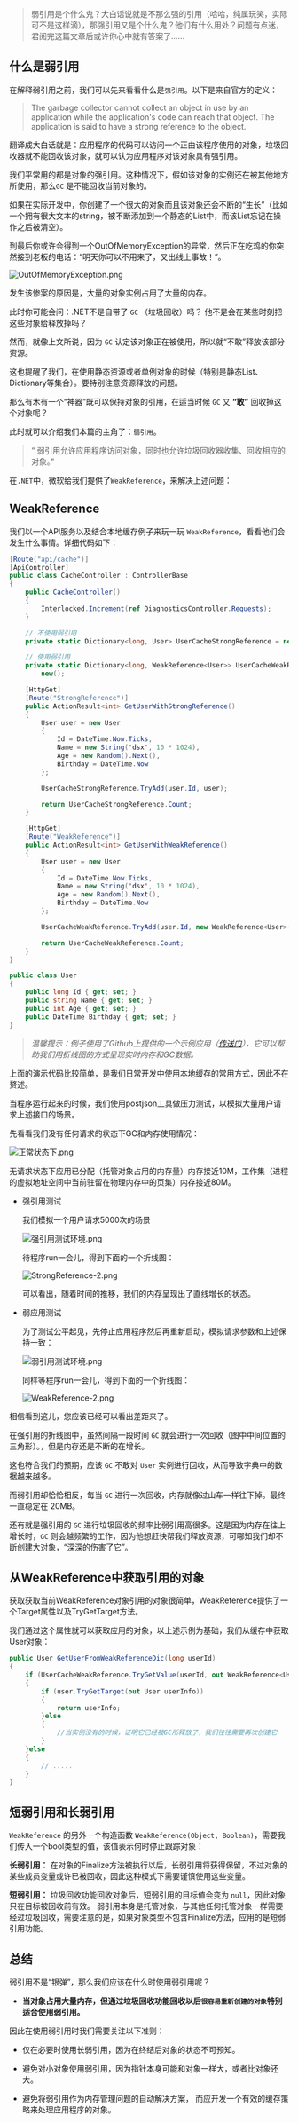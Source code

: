 
> 弱引用是个什么鬼？大白话说就是不那么强的引用（哈哈，纯属玩笑，实际可不是这样滴），那强引用又是个什么鬼？他们有什么用处？问题有点迷，君阅完这篇文章后或许你心中就有答案了……

## 什么是弱引用

在解释弱引用之前，我们可以先来看看什么是`强引用`。以下是来自官方的定义：

> The garbage collector cannot collect an object in use by an application while the application's code can reach that object. The application is said to have a strong reference to the object.

翻译成大白话就是：应用程序的代码可以访问一个正由该程序使用的对象，垃圾回收器就不能回收该对象，就可以认为应用程序对该对象具有强引用。

我们平常用的都是对象的强引用。这种情况下，假如该对象的实例还在被其他地方所使用，那么`GC` 是不能回收当前对象的。

如果在实际开发中，你创建了一个很大的对象而且该对象还会不断的“生长”（比如一个拥有很大文本的string，被不断添加到一个静态的List中，而该List忘记在操作之后被清空）。

到最后你或许会得到一个OutOfMemoryException的异常，然后正在吃鸡的你突然接到老板的电话：“明天你可以不用来了，又出线上事故！”。

![OutOfMemoryException.png](https://i.loli.net/2021/08/23/YIO5rPigE6lw9Bn.png)

发生该惨案的原因是，大量的对象实例占用了大量的内存。

此时你可能会问：.NET不是自带了 `GC` （垃圾回收）吗？ 他不是会在某些时刻把这些对象给释放掉吗？

然而，就像上文所说，因为 `GC` 认定该对象正在被使用，所以就“不敢”释放该部分资源。

这也提醒了我们，在使用静态资源或者单例对象的时候（特别是静态List、Dictionary等集合）。要特别注意资源释放的问题。

那么有木有一个“神器”既可以保持对象的引用，在适当时候 `GC` 又 **“敢”** 回收掉这个对象呢？

此时就可以介绍我们本篇的主角了：`弱引用`。

> “ 弱引用允许应用程序访问对象，同时也允许垃圾回收器收集、回收相应的对象。”

在`.NET`中，微软给我们提供了`WeakReference`，来解决上述问题：

## WeakReference

我们以一个API服务以及结合本地缓存例子来玩一玩 `WeakReference`，看看他们会发生什么事情。详细代码如下：

```c#
[Route("api/cache")]
[ApiController]
public class CacheController : ControllerBase
{
    public CacheController()
    {
        Interlocked.Increment(ref DiagnosticsController.Requests);
    }

    // 不使用弱引用
    private static Dictionary<long, User> UserCacheStrongReference = new();

    // 使用弱引用
    private static Dictionary<long, WeakReference<User>> UserCacheWeakReference =
        new();

    [HttpGet]
    [Route("StrongReference")]
    public ActionResult<int> GetUserWithStrongReference()
    {
        User user = new User
        {
            Id = DateTime.Now.Ticks,
            Name = new String('dsx', 10 * 1024),
            Age = new Random().Next(),
            Birthday = DateTime.Now
        };

        UserCacheStrongReference.TryAdd(user.Id, user);

        return UserCacheStrongReference.Count;
    }

    [HttpGet]
    [Route("WeakReference")]
    public ActionResult<int> GetUserWithWeakReference()
    {
        User user = new User
        {
            Id = DateTime.Now.Ticks,
            Name = new String('dsx', 10 * 1024),
            Age = new Random().Next(),
            Birthday = DateTime.Now
        };

        UserCacheWeakReference.TryAdd(user.Id, new WeakReference<User>(user));

        return UserCacheWeakReference.Count;
    }
}

public class User
{
    public long Id { get; set; }
    public string Name { get; set; }
    public int Age { get; set; }
    public DateTime Birthday { get; set; }
}
```

> *温馨提示：例子使用了Github上提供的一个示例应用（[传送门](https://github.com/sebastienros/memoryleak)），它可以帮助我们用折线图的方式呈现实时内存和GC数据。*

上面的演示代码比较简单，是我们日常开发中使用本地缓存的常用方式，因此不在赘述。

当程序运行起来的时候，我们使用postjson工具做压力测试，以模拟大量用户请求上述接口的场景。

先看看我们没有任何请求的状态下GC和内存使用情况：

![正常状态下.png](https://i.loli.net/2021/08/23/4xFk3MVeLvuctOX.png)

无请求状态下应用已分配（托管对象占用的内存量）内存接近10M，工作集（进程的虚拟地址空间中当前驻留在物理内存中的页集）内存接近80M。

- 强引用测试

  我们模拟一个用户请求5000次的场景

  ![强引用测试环境.png](https://i.loli.net/2021/08/23/W8oGiUCshXq1AYL.png)

  待程序run一会儿，得到下面的一个折线图：

  ![StrongReference-2.png](https://i.loli.net/2021/08/23/wiBxfSbWdUELrks.png)

  可以看出，随着时间的推移，我们的内存呈现出了直线增长的状态。



- 弱应用测试

  为了测试公平起见，先停止应用程序然后再重新启动，模拟请求参数和上述保持一致：

  ![弱引用测试环境.png](https://i.loli.net/2021/08/23/uomLGjH6Jg5aQPZ.png)

  同样等程序run一会儿，得到下面的一个折线图：

  ![WeakReference-2.png](https://i.loli.net/2021/08/23/8B2KzuGPwF4bYMj.png)

相信看到这儿，您应该已经可以看出差距来了。

在强引用的折线图中，虽然间隔一段时间 `GC` 就会进行一次回收（图中中间位置的三角形）。，但是内存还是不断的在增长。

这也符合我们的预期，应该 `GC` 不敢对 `User` 实例进行回收，从而导致字典中的数据越来越多。

而弱引用却恰恰相反，每当 `GC` 进行一次回收，内存就像过山车一样往下掉。最终一直稳定在 20MB。

还有就是强引用的 `GC` 进行垃圾回收的频率比弱引用高很多。这是因为内存在往上增长时，`GC` 则会越频繁的工作，因为他想赶快帮我们释放资源，可哪知我们却不断创建大对象，“深深的伤害了它”。

## 从WeakReference中获取引用的对象

获取获取当前WeakReference对象引用的对象很简单，WeakReference提供了一个Target属性以及TryGetTarget方法。

我们通过这个属性就可以获取应用的对象，以上述示例为基础，我们从缓存中获取User对象：

```c#
public User GetUserFromWeakReferenceDic(long userId)
{
    if (UserCacheWeakReference.TryGetValue(userId, out WeakReference<User> user))
    {
        if (user.TryGetTarget(out User userInfo))
        {
            return userInfo;
        }else
        {
            //当实例没有的时候，证明它已经被GC所释放了，我们往往需要再次创建它
        }
    }else
    {
        // .....
    }
}
```

## 短弱引用和长弱引用

`WeakReference` 的另外一个构造函数 `WeakReference(Object, Boolean)`，需要我们传入一个bool类型的值，该值表示何时停止跟踪对象：

**长弱引用：** 在对象的Finalize方法被执行以后，长弱引用将获得保留，不过对象的某些成员变量或许已被回收，因此这种模式下需要谨慎使用这些变量。

**短弱引用：** 垃圾回收功能回收对象后，短弱引用的目标值会变为 `null`，因此对象只在目标被回收前有效。 弱引用本身是托管对象，与其他任何托管对象一样需要经过垃圾回收，需要注意的是，如果对象类型不包含Finalize方法，应用的是短弱引用功能。

## 总结

弱引用不是“银弹”，那么我们应该在什么时使用弱引用呢？

+ **当对象占用大量内存，但通过垃圾回收功能回收以后`很容易重新创建的对象`特别适合使用弱引用。**

因此在使用弱引用时我们需要关注以下准则：

- 仅在必要时使用长弱引用，因为在终结后对象的状态不可预知。

- 避免对小对象使用弱引用，因为指针本身可能和对象一样大，或者比对象还大。

- 避免将弱引用作为内存管理问题的自动解决方案， 而应开发一个有效的缓存策略来处理应用程序的对象。